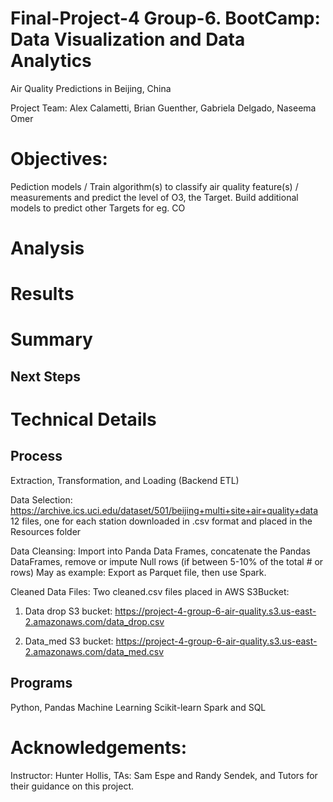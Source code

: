 # Final-Project-4 Group-6. BootCamp: Data Visualization and Data Analytics
Air Quality Predictions in Beijing, China

Project Team: Alex Calametti, Brian Guenther, Gabriela Delgado, Naseema Omer 

# Objectives: 
Pediction models / Train algorithm(s) to classify air quality feature(s) / measurements and predict the level of O3, the Target. 
Build additional models to predict other Targets for eg. CO

# Analysis

# Results

# Summary 

## Next Steps

# Technical Details
## Process 
Extraction, Transformation, and Loading (Backend ETL)

Data Selection:  https://archive.ics.uci.edu/dataset/501/beijing+multi+site+air+quality+data
12 files, one for each station downloaded in .csv format and placed in the Resources folder

Data Cleansing: Import into Panda Data Frames, concatenate the Pandas DataFrames, remove or impute Null rows (if between 5-10% of the total # or rows)
May as example: Export as Parquet file, then use Spark. 

Cleaned Data Files: Two cleaned.csv files placed in AWS S3Bucket:
1. Data drop S3 bucket: https://project-4-group-6-air-quality.s3.us-east-2.amazonaws.com/data_drop.csv

2. Data_med S3 bucket: https://project-4-group-6-air-quality.s3.us-east-2.amazonaws.com/data_med.csv


## Programs 
Python, Pandas 
Machine Learning
Scikit-learn
Spark and SQL 

# Acknowledgements: 
Instructor: Hunter Hollis, TAs: Sam Espe and Randy Sendek, and Tutors for their guidance on this project.

